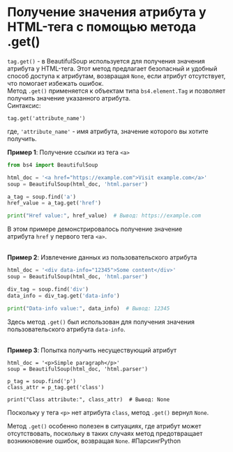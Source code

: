 # Получение значения атрибута у HTML-тега с помощью метода .get()

`tag.get()` - в BeautifulSoup используется для получения значения атрибута у HTML-тега. Этот метод предлагает безопасный и удобный способ доступа к атрибутам, возвращая `None`, если атрибут отсутствует, что помогает избежать ошибок.  
Метод `.get()` применяется к объектам типа `bs4.element.Tag` и позволяет получить значение указанного атрибута.  
Синтаксис:

```
tag.get('attribute_name')
```

где, `'attribute_name'` - имя атрибута, значение которого вы хотите получить.  
  
**Пример 1**: Получение ссылки из тега `<a>`

```python
from bs4 import BeautifulSoup

html_doc = '<a href="https://example.com">Visit example.com</a>'
soup = BeautifulSoup(html_doc, 'html.parser')

a_tag = soup.find('a')
href_value = a_tag.get('href')

print("Href value:", href_value)  # Вывод: https://example.com
```

В этом примере демонстрировалось получение значение атрибута `href` у первого тега `<a>`.  
 

**Пример 2**: Извлечение данных из пользовательского атрибута

```python
html_doc = '<div data-info="12345">Some content</div>'
soup = BeautifulSoup(html_doc, 'html.parser')

div_tag = soup.find('div')
data_info = div_tag.get('data-info')

print("Data-info value:", data_info)  # Вывод: 12345
```

Здесь метод `.get()` был использован для получения значения пользовательского атрибута `data-info`.  
 

**Пример 3**: Попытка получить несуществующий атрибут

```
html_doc = '<p>Simple paragraph</p>'
soup = BeautifulSoup(html_doc, 'html.parser')

p_tag = soup.find('p')
class_attr = p_tag.get('class')

print("Class attribute:", class_attr)  # Вывод: None
```

Поскольку у тега `<p>` нет атрибута `class`, метод `.get()` вернул `None`.  
  
Метод `.get()` особенно полезен в ситуациях, где атрибут может отсутствовать, поскольку в таких случаях метод предотвращает возникновение ошибок, возвращая `None`.
#ПарсингPython 